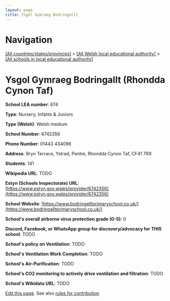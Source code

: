 ```yaml
---
layout: page
title: Ysgol Gymraeg Bodringallt
---
```

# Navigation

[[All countries/states/provinces]](../../..) > [[All Welsh local educational authority]](../..) > [[All schools in local educational authority]](..)

# Ysgol Gymraeg Bodringallt (Rhondda Cynon Taf)

**School LEA number**: 674

**Type**: Nursery, Infants & Juniors

**Type (Welsh)**: Welsh medium

**School Number**: 6742356

**Phone Number**: 01443 434096

**Address**: Bryn Terrace, Ystrad, Pentre, Rhondda Cynon Taf, CF41 7RX

**Students**: 141

**Wikipedia URL**: TODO

**Estyn (Schools Inspectorate) URL**: [https://www.estyn.gov.wales/provider/6742356](https://www.estyn.gov.wales/provider/6742356)

**School Website**: [https://www.bodringalltprimaryschool.co.uk/](https://www.bodringalltprimaryschool.co.uk/)

**School's overall airborne virus protection grade (0-5)**: 0

**Discord, Facebook, or WhatsApp group for discovery/advocacy for THIS school**: TODO

**School's policy on Ventilation**: TODO

**School's Ventilation Work Completion**: TODO

**School's Air-Purification**: TODO

**School's CO2 monitoring to actively drive ventilation and filtration**: TODO

**School's Wikidata URL**: TODO




[Edit this page](https://github.com/VentilationProject/Wales/edit/prif/./Rhondda_Cynon_Taf/Ysgol_Gymraeg_Bodringallt.md). See also [rules for contribution](../../../contribution-rules/)